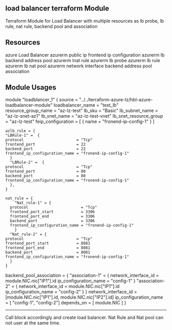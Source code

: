 load balancer terraform Module
----------------------------------------------
Terraform Module for Load Balancer with multiple resources as lb probe, lb rule, nat rule, backend pool and association



Resources
-------------------------
azure Load Balancer
azurerm public ip
frontend ip configuration
azurerm lb backend address pool
azurerm lnat rule
azurerm lb probe
azurerm lb rule
azurerm lb nat pool
azurerm network interface backend address pool association

Module Usages
------------------------------
  module "loadblancer_1" {
    source = "../../terraform-azure-lz/hbl-azure-loadbalancer-module"
    loadbalancer_name = "test_lb"
    resource_group_name = "az-lz-test"
  lb_sku = "Basic"
  lb_subnet_name = "az-lz-snet-az1"
  lb_vnet_name = "az-lz-test-vnet"
  lb_snet_resource_group = "az-lz-test"
  feip_configuration = [
  {
      name = "fronend-ip-config-1"
  }
    ]

    azlb_rule = {
    "LBRule-1" =  {
    protocol                       = "Tcp"
    frontend_port                  = 22
    backend_port                   = 22
    frontend_ip_configuration_name = "fronend-ip-config-1"
      }
      "LBRule-2" =  {
    protocol                       = "Tcp"
    frontend_port                  = 80
    backend_port                   = 80
    frontend_ip_configuration_name = "fronend-ip-config-1"
      },
    }

    nat_rule = {
        "Nat_rule-1" = {
      protocol                       = "Tcp"
      frontend_port_start            = 3306
      frontend_port_end              = 3306
      backend_port                   = 3306
      frontend_ip_configuration_name = "fronend-ip-config-1"
        }
      "Nat_rule-2" = {
    protocol                       = "Tcp"
    frontend_port_start            = 8081
    frontend_port_end              = 8081
    backend_port                   = 8081
    frontend_ip_configuration_name = "fronend-ip-config-1"
      }
    }


  backend_pool_association = {
    "association-1" = {
        network_interface_id = module.NIC.nic["IP1"].id
        ip_configuration_name = "config-1"
    }
      "association-2" = {
        network_interface_id = module.NIC.nic["IP1"].id
        ip_configuration_name = "config-2"
    }
  }
    network_interface_id = [module.NIC.nic["IP1"].id, module.NIC.nic["IP2"].id]
    ip_configuration_name = [ "config-1", "config-2"]
    depends_on = [ module.NIC ]
  }

---------------------------------
Call block accordingly and create load balancer. 
Nat Rule and Nat pool can not user at the same time.